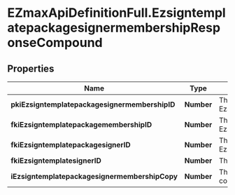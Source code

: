 # EZmaxApiDefinitionFull.EzsigntemplatepackagesignermembershipResponseCompound

## Properties

Name | Type | Description | Notes
------------ | ------------- | ------------- | -------------
**pkiEzsigntemplatepackagesignermembershipID** | **Number** | The unique ID of the Ezsigntemplatepackagesignermembership | 
**fkiEzsigntemplatepackagemembershipID** | **Number** | The unique ID of the Ezsigntemplatepackagemembership | 
**fkiEzsigntemplatepackagesignerID** | **Number** | The unique ID of the Ezsigntemplatepackagesigner | 
**fkiEzsigntemplatesignerID** | **Number** | The unique ID of the Ezsigntemplatesigner | 
**iEzsigntemplatepackagesignermembershipCopy** | **Number** | The Copy number in case of multiple copies. | [optional] 


